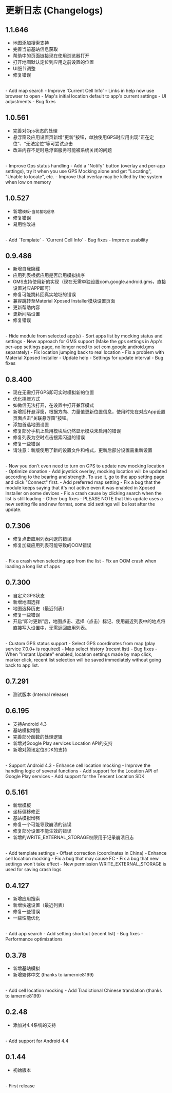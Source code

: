 # 更新日志 (Changelogs)

## 1.1.646
- 地图添加搜索支持
- 完善当前基站信息获取
- 帮助中的页面链接现在使用浏览器打开
- 打开地图默认定位到应用之前设置的位置
- UI细节调整
- 修复错误
<br/>
- Add map search
- Improve 'Current Cell Info'
- Links in help now use browser to open
- Map's initial location default to app's current settings
- UI adjustments
- Bug fixes


## 1.0.561
- 完善对Gps状态的处理
- 悬浮窗及应用设置页新增“更新”按钮，单独使用GPS时应用出现“正在定位”、“无法定位”等可尝试点击
- 改进内存不足时悬浮窗服务可能被系统关闭的问题
<br/>
- Improve Gps status handling
- Add a "Notify" button (overlay and per-app settings), try it when you use GPS Mocking alone and get "Locating", "Unable to locate", etc.
- Improve that overlay may be killed by the system when low on memory


## 1.0.527
- 新增`模板`-`当前基站信息`
- 修复错误
- 易用性改进     
<br/>
- Add `Template` - `Current Cell Info`
- Bug fixes
- Improve usability


## 0.9.486
- 新增自我隐藏
- 应用列表根据应用是否启用模拟排序
- GMS支持使用新的实现（现在无需单独设置com.google.android.gms，直接设置对应APP即可）
- 修复可能跳转回真实地址的错误
- 兼容跳转至Material Xposed Installer模块设置页面
- 更新帮助内容
- 更新间隔设置
- 修复错误     
<br/>
- Hide module from selected app(s)
- Sort apps list by mocking status and settings
- New approach for GMS support (Make the gps settings in App's per-app settings page, no longer need to set com.google.android.gms separately)
- Fix location jumping back to real location
- Fix a problem with Material Xposed Installer
- Update help
- Settings for update interval
- Bug fixes


## 0.8.400
- 现在无需打开GPS即可实时模拟新的位置
- 优化捐赠方式
- 如微信无法打开，在设置中打开兼容模式
- 新增摇杆悬浮窗，根据方向、力量值更新位置信息，使用时先在对应App设置页面点击“关联悬浮窗”按钮。
- 添加首选地图设置
- 修复部分手机上启用模块后仍然显示模块未启用的错误
- 修复列表为空时点击搜索闪退的错误
- 修复一些错误
- 请注意：新版使用了新的设置文件和格式，更新后部分设置需重新设置    
<br/>
- Now you don't even need to turn on GPS to update new mocking location
- Optimize donation 
- Add joystick overlay, mocking location will be updated according to the bearing and strength. To use it, go to the app setting page and click "Connect" first.
- Add preferred map setting
- Fix a bug that the module keeps saying that it's not active even it was enabled in Xposed Installer on some devices
- Fix a crash cause by clicking search when the list is still loading
- Other bug fixes
- PLEASE NOTE that this update uses a new setting file and new format, some old settings will be lost after the update. 


## 0.7.306
- 修复点击应用列表闪退的错误
- 修复加载应用列表可能导致的OOM错误    
<br/>
- Fix a crash when selecting app from the list     
- Fix an OOM crash when loading a long list of apps


## 0.7.300
- 自定义GPS状态     
- 新增地图选择     
- 地图选择历史（最近列表）     
- 修复一些错误     
- 开启“即时更新”后，地图点击、选择（点击）标记、使用最近列表中的地点将直接写入设置中，无需返回应用列表。    
<br/>
- Custom GPS status support     
- Select GPS coordinates from map (play service 7.0.0+ is required)     
- Map select history (recent list)     
- Bug fixes     
- When "Instant Update" enabled, location settings made by map click, marker click, recent list selection will be saved immediately without going back to app list. 


## 0.7.291
- 测试版本 (Internal release)


## 0.6.195
- 支持Android 4.3    
- 基站模拟增强    
- 完善部分函数的处理逻辑    
- 新增对Google Play services Location API的支持    
- 新增对腾讯定位SDK的支持    
<br/>
- Support Android 4.3     
- Enhance cell location mocking     
- Improve the handling logic of several functions     
- Add support for the Location API of Google Play services     
- Add support for the Tencent Location SDK 


## 0.5.161
- 新增模板    
- 坐标偏移修正    
- 基站模拟增强    
- 修复一个可能导致崩溃的错误    
- 修复部分设置不能生效的错误    
- 新增的WRITE_EXTERNAL_STORAGE权限用于记录崩溃日志    
<br/>
- Add template settings     
- Offset correction (coordinates in China)     
- Enhance cell location mocking    
- Fix a bug that may cause FC    
- Fix a bug that new settings won't take effect    
- New permission WRITE_EXTERNAL_STORAGE is used for saving crash logs

  
## 0.4.127
- 新增应用搜索    
- 新增快速设置（最近列表）    
- 修复一些错误    
- 一些性能优化    
<br/>
- Add app search    
- Add setting shortcut (recent list)    
- Bug fixes    
- Performance optimizations


## 0.3.78
- 新增基站模拟
- 新增繁体中文 (thanks to iamernie8199)    
<br/>
- Add cell location mocking     
- Add Tradictional Chinese translation (thanks to iamernie8199)


## 0.2.48
- 添加对4.4系统的支持    
<br/>
- Add support for Android 4.4


## 0.1.44
- 初始版本    
<br/>
- First release
